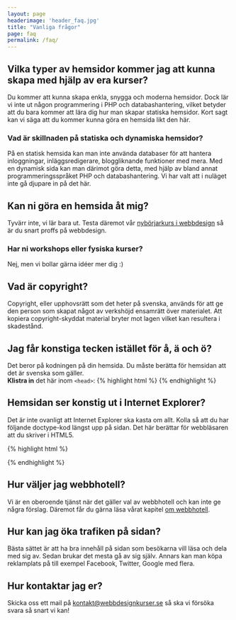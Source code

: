 ```yaml
---
layout: page
headerimage: 'header_faq.jpg'
title: "Vanliga frågor"
page: faq
permalink: /faq/
---
```


## Vilka typer av hemsidor kommer jag att kunna skapa med hjälp av era kurser?
Du kommer att kunna skapa enkla, snygga och moderna hemsidor. Dock lär vi inte ut någon programmering i PHP och databashantering, vilket betyder att du bara kommer att lära dig hur man skapar statiska hemsidor.
Kort sagt kan vi säga att du kommer kunna göra en hemsida likt den här.

### Vad är skillnaden på statiska och dynamiska hemsidor?
På en statisk hemsida kan man inte använda databaser för att hantera inloggningar, inläggsredigerare, bloggliknande funktioner med mera. Med en dynamisk sida kan man därimot göra detta, med hjälp av bland annat programmeringsspråket PHP och databashantering. Vi har valt att i nuläget inte gå djupare in på det här.

## Kan ni göra en hemsida åt mig?
Tyvärr inte, vi lär bara ut. Testa däremot vår [nybörjarkurs i webbdesign](/webbdesign/inledning) så är du snart proffs på webbdesign.

### Har ni workshops eller fysiska kurser?
Nej, men vi bollar gärna idéer mer dig :)

## Vad är copyright?
Copyright, eller upphovsrätt som det heter på svenska, används för att ge den person som skapat något av verkshöjd ensamrätt över materialet. Att kopiera copyright-skyddat material bryter mot lagen vilket kan resultera i skadestånd.

## Jag får konstiga tecken istället för å, ä och ö?
Det beror på kodningen på din hemsida. Du måste berätta för hemsidan att det är svenska som gäller.  
<strong>Klistra in</strong> det här inom ``<head>``:
{% highlight html %}
<meta charset="utf-8">
{% endhighlight %}

## Hemsidan ser konstig ut i Internet Explorer?
Det är inte ovanligt att Internet Explorer ska kasta om allt. Kolla så att du har följande doctype-kod längst upp på sidan. Det här berättar för webbläsaren att du skriver i HTML5.

{% highlight html %}
<!DOCTYPE html>
{% endhighlight %}

## Hur väljer jag webbhotell?
Vi är en oberoende tjänst när det gäller val av webbhotell och kan inte ge några förslag. Däremot får du gärna läsa vårat kapitel [om webbhotell](/webbdesign/publicera-hemsidan).

## Hur kan jag öka trafiken på sidan?
Bästa sättet är att ha bra innehåll på sidan som besökarna vill läsa och dela med sig av. Sedan brukar det mesta gå av sig själv. Annars kan man köpa reklamplats på till exempel Facebook, Twitter, Google med flera. 

## Hur kontaktar jag er?
Skicka oss ett mail på [kontakt@webbdesignkurser.se](mailto:kontakt@webbdesignkurser.se) så ska vi försöka svara så snart vi kan!